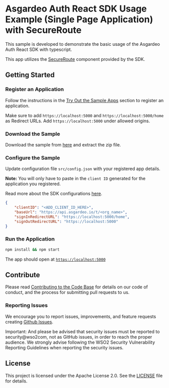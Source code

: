 # Asgardeo Auth React SDK Usage Example (Single Page Application) with SecureRoute

This sample is developed to demonstrate the basic usage of the Asgardeo Auth React SDK with typescript. 

This app utilizes the [SecureRoute](../../README.md#secureroute) component provided by the SDK.

## Getting Started

### Register an Application

Follow the instructions in the [Try Out the Sample Apps](../../README.md#try-out-the-sample-apps) section to register an application.

Make sure to add `https://localhost:5000` and `https://localhost:5000/home` as Redirect URLs. Add `https://localhost:5000` under allowed origins. 

### Download the Sample

Download the sample from [here](https://github.com/asgardeo/asgardeo-auth-react-sdk/releases/latest/download/asgardeo-react-ts-app.zip) and extract the zip file.

### Configure the Sample

Update configuration file `src/config.json` with your registered app details.

**Note:** You will only have to paste in the `client ID` generated for the application you registered.

Read more about the SDK configurations [here](../../README.md#authprovider).

```json
{
    "clientID": "<ADD_CLIENT_ID_HERE>",
    "baseUrl": "https://api.asgardeo.io/t/<org_name>",
    "signInRedirectURL": "https://localhost:5000/home",
    "signOutRedirectURL": "https://localhost:5000"
}
```

### Run the Application

```bash
npm install && npm start
```
The app should open at [`https://localhost:5000`](https://localhost:5000)

## Contribute

Please read [Contributing to the Code Base](http://wso2.github.io/) for details on our code of conduct, and the process for submitting pull requests to us.

### Reporting Issues

We encourage you to report issues, improvements, and feature requests creating [Github Issues](https://github.com/asgardeo/asgardeo-auth-react-sdk/issues).

Important: And please be advised that security issues must be reported to security@wso2com, not as GitHub issues, in order to reach the proper audience. We strongly advise following the WSO2 Security Vulnerability Reporting Guidelines when reporting the security issues.

## License

This project is licensed under the Apache License 2.0. See the [LICENSE](../../LICENSE) file for details.
